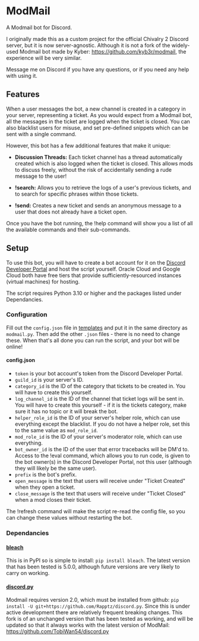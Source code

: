 # ModMail
A Modmail bot for Discord.

I originally made this as a custom project for the official Chivalry 2 Discord server, but it is now server-agnostic.
Although it is not a fork of the widely-used Modmail bot made by Kyber: https://github.com/kyb3r/modmail, the experience will be very similar.

Message me on Discord if you have any questions, or if you need any help with using it.

## Features
When a user messages the bot, a new channel is created in a category in your server, representing a ticket. As you would expect from a Modmail bot, 
all the messages in the ticket are logged when the ticket is closed. You can also blacklist users for misuse, and set pre-defined snippets which can 
be sent with a single command.

However, this bot has a few additional features that make it unique:

- **Discussion Threads:**  Each ticket channel has a thread automatically created which is also logged when the ticket is closed.
This allows mods to discuss freely, without the risk of accidentally sending a rude message to the user!

- **!search:** Allows you to retrieve the logs of a user's previous tickets, and to search for specific phrases within those tickets.

- **!send:** Creates a new ticket and sends an anonymous message to a user that does not already have a ticket open.

Once you have the bot running, the !help command will show you a list of all the available commands and their sub-commands.

## Setup

To use this bot, you will have to create a bot account for it on the [Discord Developer Portal](https://discord.com/developers)
and host the script yourself. Oracle Cloud and Google Cloud both have free tiers that provide sufficiently-resourced instances 
(virtual machines) for hosting.

The script requires Python 3.10 or higher and the packages listed under Dependancies.

### Configuration
Fill out the `config.json` file in [templates](https://github.com/TobiWan54/ModMail/tree/main/templates) and put it in the same 
directory as `modmail.py`. Then add the other `.json` files - there is no need to change these.
When that's all done you can run the script, and your bot will be online!

#### config.json

- `token` is your bot account's token from the Discord Developer Portal.
- `guild_id` is your server's ID.
- `category_id` is the ID of the category that tickets to be created in. You will have to create this yourself.
- `log_channel_id` is the ID of the channel that ticket logs will be sent in.
You will have to create this yourself - if it is the tickets category, make sure it has no topic or it will break the bot.
- `helper_role_id` is the ID of your server's helper role, which can use everything except the blacklist.
If you do not have a helper role, set this to the same value as `mod_role_id`.
- `mod_role_id` is the ID of your server's moderator role, which can use everything.
- `bot_owner_id` is the ID of the user that error tracebacks will be DM'd to. Access to the !eval command, which allows you to run code,
is given to the bot owner(s) in the Discord Developer Portal, not this user (although they will likely be the same user).
- `prefix` is the bot's prefix.
- `open_message` is the text that users will receive under "Ticket Created" when they open a ticket.
- `close_message` is the text that users will receive under "Ticket Closed" when a mod closes their ticket.

The !refresh command will make the script re-read the config file, so you can change these values without restarting the bot.

### Dependancies

#### [bleach](https://github.com/mozilla/bleach)
This is in PyPI so is simple to install: `pip install bleach`. The latest version that has been tested is 5.0.0, 
although future versions are very likely to carry on working.

#### [discord.py](https://github.com/Rapptz/discord.py)
Modmail requires version 2.0, which must be installed from github: `pip install -U git+https://github.com/Rapptz/discord.py`.
Since this is under active development there are relatively frequent breaking changes. This fork is of an unchanged version that has been
tested as working, and will be updated so that it always works with the latest version of ModMail: https://github.com/TobiWan54/discord.py

